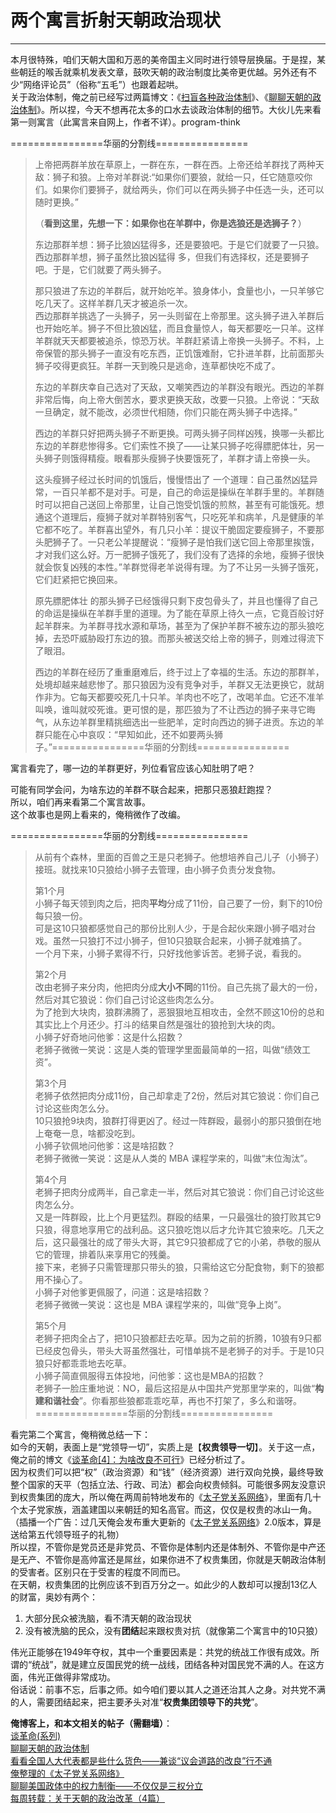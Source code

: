 # 两个寓言折射天朝政治现状 

-----

 本月很特殊，咱们天朝大国和万恶的美帝国主义同时进行领导层换届。于是捏，某些朝廷的喉舌就乘机发表文章，鼓吹天朝的政治制度比美帝更优越。另外还有不少“网络评论员”（俗称“五毛”）也跟着起哄。  
 关于政治体制，俺之前已经写过两篇博文：《[扫盲各种政治体制](https://program-think.blogspot.com/2012/07/form-of-government.html)》、《[聊聊天朝的政治体制](https://program-think.blogspot.com/2012/07/form-of-government-in-china.html)》。所以捏，今天不想再花太多的口水去谈政治体制的细节。大伙儿先来看第一则寓言（此寓言来自网上，作者不详）。program-think  
   
 ================华丽的分割线================  
 
> 上帝把两群羊放在草原上，一群在东，一群在西。上帝还给羊群找了两种天敌：狮子和狼。上帝对羊群说:“如果你们要狼，就给一只，任它随意咬你们。如果你们要狮子，就给两头，你们可以在两头狮子中任选一头，还可以随时更换。”  
>    
>  （**看到这里，先想一下：如果你也在羊群中，你是选狼还是选狮子？**）  
>    
>  东边那群羊想：狮子比狼凶猛得多，还是要狼吧。于是它们就要了一只狼。西边那群羊想，狮子虽然比狼凶猛得 多，但我们有选择权，还是要狮子吧。于是，它们就要了两头狮子。  
>    
>  那只狼进了东边的羊群后，就开始吃羊。狼身体小，食量也小，一只羊够它吃几天了。这样羊群几天才被追杀一次。  
>  西边那群羊挑选了一头狮子，另一头则留在上帝那里。这头狮子进入羊群后也开始吃羊。狮子不但比狼凶猛，而且食量惊人，每天都要吃一只羊。这样羊群就天天都要被追杀，惊恐万状。羊群赶紧请上帝换一头狮子。不料，上帝保管的那头狮子一直没有吃东西，正饥饿难耐，它扑进羊群，比前面那头狮子咬得更疯狂。羊群一天到晚只是逃命，连草都快吃不成了。  
>    
>  东边的羊群庆幸自己选对了天敌，又嘲笑西边的羊群没有眼光。西边的羊群非常后悔，向上帝大倒苦水，要求更换天敌，改要一只狼。上帝说：“天敌一旦确定，就不能改，必须世代相随，你们只能在两头狮子中选择。”  
>    
>  西边的羊群只好把两头狮子不断更换。可两头狮子同样凶残，换哪一头都比东边的羊群悲惨得多。它们索性不换了——让某只狮子吃得膘肥体壮，另一头狮子则饿得精瘦。眼看那头瘦狮子快要饿死了，羊群才请上帝换一头。  
>    
>  这头瘦狮子经过长时间的饥饿后，慢慢悟出了 一个道理：自己虽然凶猛异常，一百只羊都不是对手。可是，自己的命运是操纵在羊群手里的。羊群随时可以把自己送回上帝那里，让自己饱受饥饿的煎熬，甚至有可能饿死。想通这个道理后，瘦狮子就对羊群特别客气，只吃死羊和病羊，凡是健康的羊它都不吃了。羊群喜出望外，有几只小羊：提议干脆固定要瘦狮子，不要那头肥狮子了。一只老公羊提醒说：“瘦狮子是怕我们送它回上帝那里挨饿，才对我们这么好。万一肥狮子饿死了，我们没有了选择的余地，瘦狮子很快就会恢复凶残的本性。”羊群觉得老羊说得有理。为了不让另一头狮子饿死，它们赶紧把它换回来。  
>    
>  原先膘肥体壮 的那头狮子已经饿得只剩下皮包骨头了，并且也懂得了自己的命运是操纵在羊群手里的道理。为了能在草原上待久一点，它竟百般讨好起羊群来。为羊群寻找水源和草场，甚至为了保护羊群不被东边的那头狼吃掉，去恐吓威胁殴打东边的狼。而那头被送交给上帝的狮子，则难过得流下了眼泪。  
>    
>  西边的羊群在经历了重重磨难后，终于过上了幸福的生活。东边的那群羊，处境却越来越悲惨了。那只狼因为没有竞争对手，羊群又无法更换它，就胡作非为。它每天都要咬死几十只羊。羊肉也不吃了，改喝羊血。它还不准羊叫唤，谁叫就咬死谁。更可恨的是，那匹狼为了不让西边的狮子来寻它晦气，从东边羊群里精挑细选出一些肥羊，定时向西边的狮子进贡。东边的羊群只能在心中哀叹：“早知如此，还不如要两头狮子。”================华丽的分割线================  
   
 寓言看完了，哪一边的羊群更好，列位看官应该心知肚明了吧？  
   
 可能有同学会问，为啥东边的羊群不联合起来，把那只恶狼赶跑捏？  
 所以，咱们再来看第二个寓言故事。  
 这个故事也是网上看来的，俺稍微作了改编。  
   
 ================华丽的分割线================  
 
> 从前有个森林，里面的百兽之王是只老狮子。他想培养自己儿子（小狮子）接班。就找来10只狼给小狮子去管理，由小狮子负责分发食物。  
>    
>  第1个月  
>  小狮子每天领到肉之后，把肉**平均**分成了11份，自己要了一份，剩下的10份每只狼一份。  
>  可是这10只狼都感觉自己的那份比别人少，于是合起伙来跟小狮子唱对台戏。虽然一只狼打不过小狮子，但10只狼联合起来，小狮子就难搞了。  
>  一个月下来，小狮子累得不行，只好找他爹诉苦。老狮子说，看我的。  
>    
>  第2个月  
>  改由老狮子来分肉，他把肉分成**大小不同**的11份。自己先挑了最大的一份，然后对其它狼说：你们自己讨论这些肉怎么分。  
>  为了抢到大块肉，狼群沸腾了，恶狠狠地互相攻击，全然不顾这10份的总和其实比上个月还少。打斗的结果自然是强壮的狼抢到大块的肉。  
>  小狮子好奇地问他爹：这是什么招数？  
>  老狮子微微一笑说：这是人类的管理学里面最简单的一招，叫做“绩效工资”。  
>    
>  第3个月  
>  老狮子依然把肉分成11份，自己却拿走了2份，然后对其它狼说：你们自己讨论这些肉怎么分。  
>  10只狼抢9块肉，狼群打得更凶了。经过一阵群殴，最弱小的那只狼倒在地上奄奄一息，啥都没吃到。  
>  小狮子钦佩地问他爹：这是啥招数？  
>  老狮子微微一笑说：这是从人类的 MBA 课程学来的，叫做“末位淘汰”。  
>    
>  第4个月  
>  老狮子把肉分成两半，自己拿走一半，然后对其它狼说：你们自己讨论这些肉怎么分。  
>  又是一阵群殴，比上个月更猛烈。群殴的结果，一只最强壮的狼打败其它9只狼，得意地享用它的战利品。这只狼吃饱以后才允许其它狼来吃。几天之后，这只最强壮的成了带头大哥，其它9只狼都成了它的小弟，恭敬的服从它的管理，排着队来享用它的残羹。  
>  接下来，老狮子只需管理那只带头的狼，只需给这它分配食物，剩下的狼都用不操心了。  
>  小狮子对他爹更佩服了，问道：这是啥招数？  
>  老狮子微微一笑说：这也是 MBA 课程学来的，叫做“竞争上岗”。  
>    
>  第5个月  
>  老狮子把肉全占了，把10只狼都赶去吃草。因为之前的折腾，10狼有9只都已经皮包骨头，带头大哥虽然强壮，可惜单挑不是老狮子的对手。于是10只狼只好都乖乖地去吃草。  
>  小狮子简直佩服得五体投地，问他爹：这也是MBA的招数？  
>  老狮子一脸庄重地说：NO，最后这招是从中国共产党那里学来的，叫做“**构建和谐社会**”。你看那些狼都乖乖吃草，再也不打架了，多么和谐呀。================华丽的分割线================  
   
 看完第二个寓言，俺稍微总结一下：  
 如今的天朝，表面上是“党领导一切”，实质上是【**权贵领导一切**】。关于这一点，俺之前的博文《[谈革命[4]：为啥改良不可行](https://program-think.blogspot.com/2012/05/revolution-4.html)》已经分析过了。  
 因为权贵们可以把“权”（政治资源）和“钱”（经济资源）进行双向兑换，最终导致整个国家的天平（包括立法、行政、司法）都会向权贵倾斜。可能很多网友没意识到权贵集团的庞大，所以俺在两周前特地发布的《[太子党关系网络](https://program-think.blogspot.com/2012/11/princelings.html)》，里面有几十个太子党家族，涵盖建国以来朝廷的知名高官。而这，仅仅是权贵的冰山一角。（插播一个广告：过几天俺会发布重大更新的《[太子党关系网络](https://github.com/programthink/zhao)》2.0版本，算是送给第五代领导班子的礼物）  
 所以捏，不管你是党员还是非党员、不管你是体制内还是体制外、不管你是中产还是无产、不管你是高帅富还是屌丝，如果你进不了权贵集团，你就是天朝政治体制的受害者。区别只在于受害的程度不同而已。  
 在天朝，权贵集团的比例应该不到百万分之一。如此少的人数却可以搜刮13亿人的财富，奥妙有两个：  
 1. 大部分民众被洗脑，看不清天朝的政治现状  
 2. 没有被洗脑的民众，没有**团结**起来跟权贵对抗（就像第二个寓言中的10只狼）  
   
 伟光正能够在1949年夺权，其中一个重要因素是：共党的统战工作很有成效。所谓的“统战”，就是建立反国民党的统一战线，团结各种对国民党不满的人。在这方面，伟光正做得非常成功。  
 俗话说：前事不忘，后事之师。如今咱们要以其人之道还治其人之身。对共党不满的人，需要团结起来，把主要矛头对准“**权贵集团领导下的共党**”。  
   
   
 **俺博客上，和本文相关的帖子（需翻墙）**：  
 [谈革命(系列)](https://program-think.blogspot.com/2011/12/revolution-0.html)  
 [聊聊天朝的政治体制](https://program-think.blogspot.com/2012/07/form-of-government-in-china.html)  
 [看看全国人大代表都是些什么货色——兼谈“议会道路的改良”行不通](https://program-think.blogspot.com/2012/03/national-people-congress.html)  
 [俺整理的《太子党关系网络》](https://program-think.blogspot.com/2013/03/princelings.html)  
 [聊聊美国政体中的权力制衡——不仅仅是三权分立](https://program-think.blogspot.com/2016/06/USA-Separation-of-Powers-with-Balances.html)  
 [每周转载：关于天朝的政治改革（4篇）](https://program-think.blogspot.com/2012/05/weekly-share-3.html) 